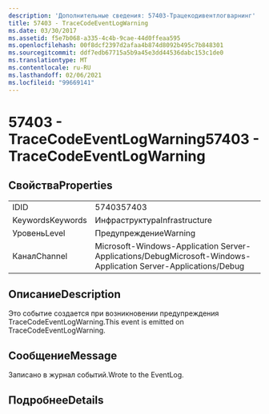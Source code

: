 ```yaml
---
description: 'Дополнительные сведения: 57403-Трацекодивентлогварнинг'
title: 57403 - TraceCodeEventLogWarning
ms.date: 03/30/2017
ms.assetid: f5e7b068-a335-4c4b-9cae-44d0ffeaa595
ms.openlocfilehash: 00f8dcf2397d2afaa4b874d8092b495c7b848301
ms.sourcegitcommit: ddf7edb67715a5b9a45e3dd44536dabc153c1de0
ms.translationtype: MT
ms.contentlocale: ru-RU
ms.lasthandoff: 02/06/2021
ms.locfileid: "99669141"
---
```

# <a name="57403---tracecodeeventlogwarning"></a><span data-ttu-id="0208b-103">57403 - TraceCodeEventLogWarning</span><span class="sxs-lookup"><span data-stu-id="0208b-103">57403 - TraceCodeEventLogWarning</span></span>

## <a name="properties"></a><span data-ttu-id="0208b-104">Свойства</span><span class="sxs-lookup"><span data-stu-id="0208b-104">Properties</span></span>  
  
|||  
|-|-|  
|<span data-ttu-id="0208b-105">ID</span><span class="sxs-lookup"><span data-stu-id="0208b-105">ID</span></span>|<span data-ttu-id="0208b-106">57403</span><span class="sxs-lookup"><span data-stu-id="0208b-106">57403</span></span>|  
|<span data-ttu-id="0208b-107">Keywords</span><span class="sxs-lookup"><span data-stu-id="0208b-107">Keywords</span></span>|<span data-ttu-id="0208b-108">Инфраструктура</span><span class="sxs-lookup"><span data-stu-id="0208b-108">Infrastructure</span></span>|  
|<span data-ttu-id="0208b-109">Уровень</span><span class="sxs-lookup"><span data-stu-id="0208b-109">Level</span></span>|<span data-ttu-id="0208b-110">Предупреждение</span><span class="sxs-lookup"><span data-stu-id="0208b-110">Warning</span></span>|  
|<span data-ttu-id="0208b-111">Канал</span><span class="sxs-lookup"><span data-stu-id="0208b-111">Channel</span></span>|<span data-ttu-id="0208b-112">Microsoft-Windows-Application Server-Applications/Debug</span><span class="sxs-lookup"><span data-stu-id="0208b-112">Microsoft-Windows-Application Server-Applications/Debug</span></span>|  
  
## <a name="description"></a><span data-ttu-id="0208b-113">Описание</span><span class="sxs-lookup"><span data-stu-id="0208b-113">Description</span></span>  

 <span data-ttu-id="0208b-114">Это событие создается при возникновении предупреждения TraceCodeEventLogWarning.</span><span class="sxs-lookup"><span data-stu-id="0208b-114">This event is emitted on TraceCodeEventLogWarning.</span></span>  
  
## <a name="message"></a><span data-ttu-id="0208b-115">Сообщение</span><span class="sxs-lookup"><span data-stu-id="0208b-115">Message</span></span>  

 <span data-ttu-id="0208b-116">Записано в журнал событий.</span><span class="sxs-lookup"><span data-stu-id="0208b-116">Wrote to the EventLog.</span></span>  
  
## <a name="details"></a><span data-ttu-id="0208b-117">Подробнее</span><span class="sxs-lookup"><span data-stu-id="0208b-117">Details</span></span>
